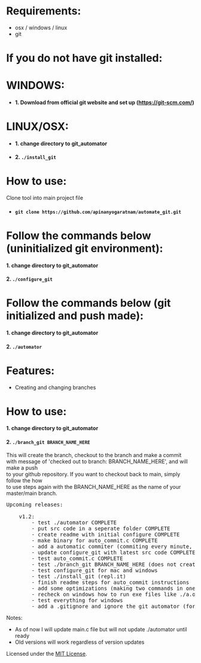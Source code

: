 # Requirements:
* osx / windows / linux
* git

# If you do not have git installed:
# WINDOWS: 
- #### 1. Download from official git website and set up (https://git-scm.com/)
# LINUX/OSX: 
- #### 1. change directory to git_automator
- #### 2. `./install_git`

# How to use:
Clone tool into main project file
* #### `git clone https://github.com/apinanyogaratnam/automate_git.git`

# Follow the commands below (uninitialized git environment):
#### 1. change directory to git_automator
#### 2. `./configure_git`

# Follow the commands below (git initialized and push made): 
#### 1. change directory to git_automator
#### 2. `./automator`

# Features:
- Creating and changing branches
# How to use:
#### 1. change directory to git_automator
#### 2. `./branch_git BRANCH_NAME_HERE`
This will create the branch, checkout to the branch and make a commit <br />
with message of 'checked out to branch: BRANCH_NAME_HERE', and will make a push <br />
to your github repository. If you want to checkout back to main, simply follow the how <br />
to use steps again with the BRANCH_NAME_HERE as the name of your master/main branch.

<pre>
Upcoming releases: <br />
    v1.2:
        - test ./automator COMPLETE
        - put src code in a seperate folder COMPLETE
        - create readme with initial configure COMPLETE
        - make binary for auto_commit.c COMPLETE
        - add a automatic commiter (commiting every minute, default_message="automatic-commit-TIME") (first ask user for number of minutes) (cntr c to quit) COMPLETE
        - update configure_git with latest src code COMPLETE
        - test auto_commit.c COMPLETE
        - test ./branch_git BRANCH_NAME_HERE (does not create new branch, needs FIXING) COMPLETE
        - test configure_git for mac and windows
        - test ./install_git (repl.it)
        - finish readme steps for auto_commit instructions
        - add some optimizations (making two commands in one line of code, etc.)
        - recheck on windows how to run exe files like ./a.out on mac
        - test everything for windows
        - add a .gitignore and ignore the git_automator (for init file and add instructions on how to .gitignore if already configured git)
</pre>

Notes: <br />
- As of now I will update main.c file but will not update ./automator until ready 
- Old versions will work regardless of version updates


Licensed under the [MIT License](LICENSE).